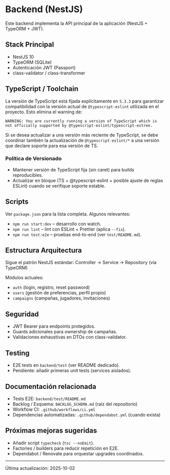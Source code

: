 # Backend (NestJS)

Este backend implementa la API principal de la aplicación (NestJS + TypeORM + JWT).

## Stack Principal
- NestJS 10
- TypeORM (SQLite)
- Autenticación JWT (Passport)
- class-validator / class-transformer

## TypeScript / Toolchain
La versión de TypeScript está fijada explícitamente en `5.3.3` para garantizar compatibilidad con la versión actual de `@typescript-eslint` utilizada en el proyecto. Esto elimina el warning de:
```
WARNING: You are currently running a version of TypeScript which is not officially supported by @typescript-eslint/typescript-estree.
```
Si se desea actualizar a una versión más reciente de TypeScript, se debe coordinar también la actualización de `@typescript-eslint/*` a una versión que declare soporte para esa versión de TS.

### Política de Versionado
- Mantener versión de TypeScript fija (sin caret) para builds reproducibles.
- Actualizar en bloque (TS + @typescript-eslint + posible ajuste de reglas ESLint) cuando se verifique soporte estable.

## Scripts
Ver `package.json` para la lista completa. Algunos relevantes:
- `npm run start:dev` – desarrollo con watch.
- `npm run lint` – lint con ESLint + Prettier (aplica `--fix`).
- `npm run test:e2e` – pruebas end-to-end (ver `test/README.md`).

## Estructura Arquitectura
Sigue el patrón NestJS estándar:
Controller -> Service -> Repository (vía TypeORM)

Módulos actuales:
- `auth` (login, registro, reset password)
- `users` (gestión de preferencias, perfil propio)
- `campaigns` (campañas, jugadores, invitaciones)

## Seguridad
- JWT Bearer para endpoints protegidos.
- Guards adicionales para ownership de campañas.
- Validaciones exhaustivas en DTOs con class-validator.

## Testing
- E2E tests en `backend/test` (ver README dedicado).
- Pendiente: añadir primeras unit tests (services aislados).

## Documentación relacionada
- Tests E2E: `backend/test/README.md`
- Backlog / Esquema: `BACKLOG_SCHEMA.md` (raíz del repositorio)
- Workflow CI: `.github/workflows/ci.yml`
- Dependencias automatizadas: `.github/dependabot.yml` (cuando exista)

## Próximas mejoras sugeridas
- Añadir script `typecheck` (`tsc --noEmit`).
- Factories / builders para reducir repetición en E2E.
- Dependabot / Renovate para orquestar upgrades coordinados.

---
Última actualización: 2025-10-02
